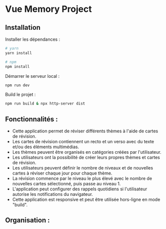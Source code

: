 # Vue Memory Project

## Installation

Installer les dépendances :

```bash
# yarn
yarn install

# npm
npm install
```

Démarrer le serveur local :
```bash
npm run dev
```
Build le projet :
```bash
npm run build & npx http-server dist
```


## Fonctionnalités :

- Cette application permet de réviser différents thèmes à l'aide de cartes de révision.
- Les cartes de révision contiennent un recto et un verso avec du texte et/ou des éléments multimédias.
- Les thèmes peuvent être organisés en catégories créées par l'utilisateur.
- Les utilisateurs ont la possibilité de créer leurs propres thèmes et cartes de révision.
- Les utilisateurs peuvent définir le nombre de niveaux et de nouvelles cartes à réviser chaque jour pour chaque thème.
- La révision commence par le niveau le plus élevé avec le nombre de nouvelles cartes sélectionné, puis passe au niveau 1.
- L'application peut configurer des rappels quotidiens si l'utilisateur autorise les notifications du navigateur.
- Cette application est responsive et peut être utilisée hors-ligne en mode "build".


## Organisation :
```

```
